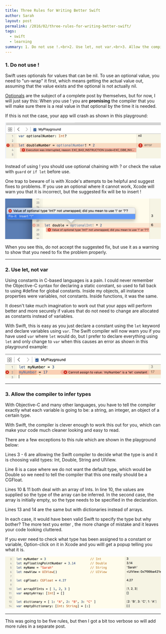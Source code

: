 ```yaml
---
title: Three Rules for Writing Better Swift
author: Sarah
layout: post
permalink: /2016/02/three-rules-for-writing-better-swift/
tags:
  - swift
  - learning
summary: 1. Do not use !.<br>2. Use let, not var.<br>3. Allow the compiler to infer types.
---
```


### 1. Do not use !

Swift uses optionals for values that can be nil. To use an optional value, you need to "un-wrap" it first, which means getting the actual value out, assuming that the value exists and the optional is not actually nil.

[Optionals][5] are the subject of a complete post by themselves, but for now, I will just say this:
When you use ! you are **promising** the compiler that you will make sure there is a real value in that optional by the time it is needed.

If this is not the case, your app will crash as shown in this playground:

![Playground crash][1]

Instead of using ! you should use optional chaining with ? or check the value with `guard` or `if let` before use.

One trap to beware of is with Xcode's attempts to be helpful and suggest fixes to problems. If you use an optional where it cannot work, Xcode will warn you that it is incorrect, but the suggested fix will be to insert !

![Optional fix][4]

When you see this, do not accept the suggested fix, but use it as a warning to show that you need to fix the problem properly.


---

### 2. Use let, not var

Using constants in C-based languages is a pain. I could never remember the Objective-C syntax for declaring a static constant, so used to fall back to using #define for global constants. Inside my objects, all instance properties were variables, not constants. Inside functions, it was the same.

It doesn't take much imagination to work out that your apps will perform better and more securely if values that do not need to change are allocated as constants instead of variables.

With Swift, this is easy as you just declare a constant using the `let` keyword and declare variables using `var`. The Swift compiler will now warn you if you have used `var` where `let` would do, but I prefer to declare everything using `let` and only change to `var` when this causes an error as shown in this playground example:

![Playground let error][2]

---

### 3. Allow the compiler to infer types

With Objective-C and many other languages, you have to tell the compiler exactly what each variable is going to be: a string, an integer, an object of a certain type.

With Swift, the compiler is clever enough to work this out for you, which can make your code much cleaner looking and easy to read.

There are a few exceptions to this rule which are shown in the playground below:

Lines 3 - 6 are allowing the Swift compiler to decide what the type is and it is choosing valid types: Int, Double, String and UIView.

Line 8 is a case where we do not want the default type, which would be Double so we need to tell the compiler that this one really should be a CGFloat.

Lines 10 & 11 both deal with an array of Ints. In line 10, the values are supplied so the type of the array can be inferred.
In the second case, the array is initially empty, so the type needs to be specified in the declaration.

Lines 13 and 14 are the same but with dictionaries instead of arrays.

In each case, it would have been valid Swift to specify the type but why bother? The more text you enter , the more change of mistake and it leaves your code looking cluttered.

If you ever need to check what type has been assigned to a constant or variable, Option-click on it in Xcode and you willl get a popup telling you what it is.

![Playground types][3]

---

This was going to be five rules, but then I got a bit too verbose so will add more rules in a separate post.


[1]: /images/Playground2.png
[2]: /images/Playground3.png
[3]: /images/Playground4.png
[4]: /images/optional_fix.png
[5]: /2016/02/learning-swift-optionals/